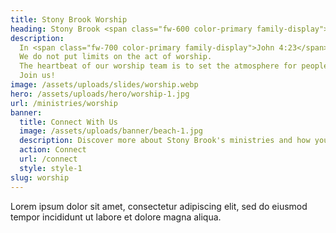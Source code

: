 ```yaml
---
title: Stony Brook Worship
heading: Stony Brook <span class="fw-600 color-primary family-display">Worship</span>
description:
  In <span class="fw-700 color-primary family-display">John 4:23</span>, Jesus says the Father is seeking true worshipers, and this is the reason we desire to be a worshiping church.
  We do not put limits on the act of worship.
  The heartbeat of our worship team is to set the atmosphere for people to encounter God in community together.
  Join us!
image: /assets/uploads/slides/worship.webp
hero: /assets/uploads/hero/worship-1.jpg
url: /ministries/worship
banner:
  title: Connect With Us
  image: /assets/uploads/banner/beach-1.jpg
  description: Discover more about Stony Brook's ministries and how you can get involved. Connect with us to join a group, serve, or give online.
  action: Connect
  url: /connect
  style: style-1
slug: worship
---
```


Lorem ipsum dolor sit amet, consectetur adipiscing elit, sed do eiusmod tempor incididunt ut labore et dolore magna aliqua.